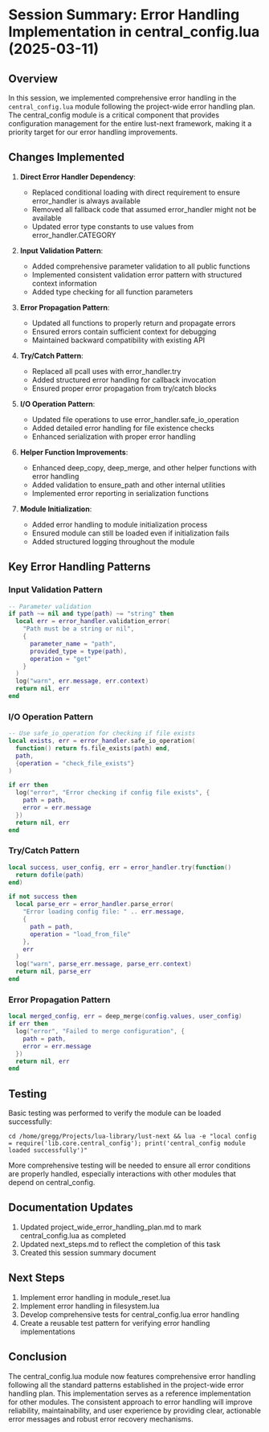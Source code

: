 # Session Summary: Error Handling Implementation in central_config.lua (2025-03-11)

## Overview

In this session, we implemented comprehensive error handling in the `central_config.lua` module following the project-wide error handling plan. The central_config module is a critical component that provides configuration management for the entire lust-next framework, making it a priority target for our error handling improvements.

## Changes Implemented

1. **Direct Error Handler Dependency**:
   - Replaced conditional loading with direct requirement to ensure error_handler is always available
   - Removed all fallback code that assumed error_handler might not be available
   - Updated error type constants to use values from error_handler.CATEGORY

2. **Input Validation Pattern**:
   - Added comprehensive parameter validation to all public functions
   - Implemented consistent validation error pattern with structured context information
   - Added type checking for all function parameters

3. **Error Propagation Pattern**:
   - Updated all functions to properly return and propagate errors
   - Ensured errors contain sufficient context for debugging
   - Maintained backward compatibility with existing API

4. **Try/Catch Pattern**:
   - Replaced all pcall uses with error_handler.try
   - Added structured error handling for callback invocation
   - Ensured proper error propagation from try/catch blocks

5. **I/O Operation Pattern**:
   - Updated file operations to use error_handler.safe_io_operation
   - Added detailed error handling for file existence checks
   - Enhanced serialization with proper error handling

6. **Helper Function Improvements**:
   - Enhanced deep_copy, deep_merge, and other helper functions with error handling
   - Added validation to ensure_path and other internal utilities
   - Implemented error reporting in serialization functions

7. **Module Initialization**:
   - Added error handling to module initialization process
   - Ensured module can still be loaded even if initialization fails
   - Added structured logging throughout the module

## Key Error Handling Patterns

### Input Validation Pattern

```lua
-- Parameter validation
if path ~= nil and type(path) ~= "string" then
  local err = error_handler.validation_error(
    "Path must be a string or nil",
    {
      parameter_name = "path",
      provided_type = type(path),
      operation = "get"
    }
  )
  log("warn", err.message, err.context)
  return nil, err
end
```

### I/O Operation Pattern

```lua
-- Use safe_io_operation for checking if file exists
local exists, err = error_handler.safe_io_operation(
  function() return fs.file_exists(path) end,
  path,
  {operation = "check_file_exists"}
)

if err then
  log("error", "Error checking if config file exists", {
    path = path,
    error = err.message
  })
  return nil, err
end
```

### Try/Catch Pattern

```lua
local success, user_config, err = error_handler.try(function()
  return dofile(path)
end)

if not success then
  local parse_err = error_handler.parse_error(
    "Error loading config file: " .. err.message,
    {
      path = path,
      operation = "load_from_file"
    },
    err
  )
  log("warn", parse_err.message, parse_err.context)
  return nil, parse_err
end
```

### Error Propagation Pattern

```lua
local merged_config, err = deep_merge(config.values, user_config)
if err then
  log("error", "Failed to merge configuration", {
    path = path,
    error = err.message
  })
  return nil, err
end
```

## Testing

Basic testing was performed to verify the module can be loaded successfully:

```
cd /home/gregg/Projects/lua-library/lust-next && lua -e "local config = require('lib.core.central_config'); print('central_config module loaded successfully')"
```

More comprehensive testing will be needed to ensure all error conditions are properly handled, especially interactions with other modules that depend on central_config.

## Documentation Updates

1. Updated project_wide_error_handling_plan.md to mark central_config.lua as completed
2. Updated next_steps.md to reflect the completion of this task
3. Created this session summary document

## Next Steps

1. Implement error handling in module_reset.lua
2. Implement error handling in filesystem.lua
3. Develop comprehensive tests for central_config.lua error handling
4. Create a reusable test pattern for verifying error handling implementations

## Conclusion

The central_config.lua module now features comprehensive error handling following all the standard patterns established in the project-wide error handling plan. This implementation serves as a reference implementation for other modules. The consistent approach to error handling will improve reliability, maintainability, and user experience by providing clear, actionable error messages and robust error recovery mechanisms.